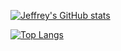 [![Jeffrey's GitHub stats](https://github-readme-stats.vercel.app/api?username=1jeffreyli)](https://github.com/1jeffreyli/github-readme-stats)

[![Top Langs](https://github-readme-stats.vercel.app/api/top-langs/?username=1jeffreyli)](https://github.com/1jeffreyli/github-readme-stats)

<!---
Stats card courtesy of Anurag Hazra
Profile avatar courtesy of Personas by draftbit.
--->
